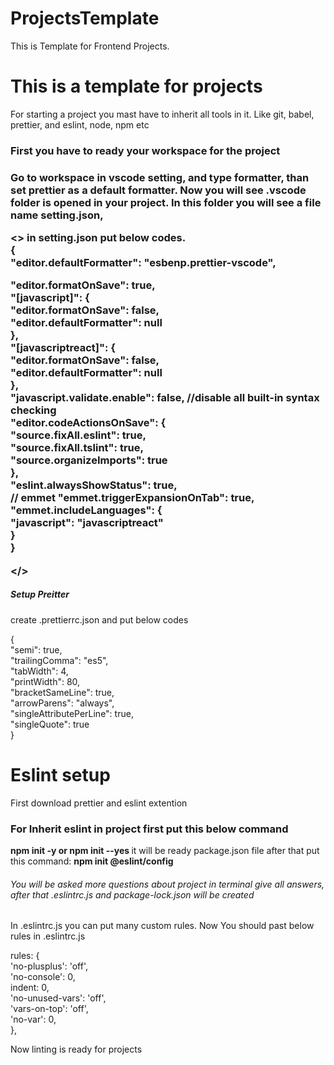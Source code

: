 # ProjectsTemplate
This is Template for Frontend Projects.

<h1> This is a template for projects </h1>
<p>For starting a project you mast have to inherit all tools in it. Like git, babel, prettier, and eslint, node, npm etc</p>
<h3> First you have to ready your workspace for the project<h3>
<p> Go to workspace in vscode setting, and type formatter, than set prettier as a default formatter. Now you will see .vscode folder is opened in your project. In this folder you will see a file name setting.json, </p>
  <>
  in setting.json put below codes. </br>
    { <br />
  "editor.defaultFormatter": "esbenp.prettier-vscode", <br />

  "editor.formatOnSave": true, <br />
  "[javascript]": { <br />
    "editor.formatOnSave": false, <br />
    "editor.defaultFormatter": null <br />
  }, <br />
  "[javascriptreact]": { <br />
    "editor.formatOnSave": false, <br />
    "editor.defaultFormatter": null <br />
  }, <br />
  "javascript.validate.enable": false, //disable all built-in syntax checking <br />
  "editor.codeActionsOnSave": { <br />
    "source.fixAll.eslint": true, <br />
    "source.fixAll.tslint": true, <br />
    "source.organizeImports": true <br />
  }, <br />
  "eslint.alwaysShowStatus": true, <br />
  // emmet
  "emmet.triggerExpansionOnTab": true, <br />
  "emmet.includeLanguages": { <br />
    "javascript": "javascriptreact" <br />
  } <br />
} <br />

  </>
  <br/>
  <h5>Setup Preitter</h5>
  create .prettierrc.json and put below codes <br/>
  <p>
       { <br/>
        "semi": true, <br/>
        "trailingComma": "es5", <br/>
        "tabWidth": 4, <br/>
        "printWidth": 80, <br/>
        "bracketSameLine": true, <br/>
        "arrowParens": "always", <br/>
        "singleAttributePerLine": true, <br/>
        "singleQuote": true <br/>
      } <br/>

  </p>
  
 <h1>Eslint setup</h1>
  <p> First download prettier and eslint extention </p>
  
<h3> For Inherit eslint in project first put this below command</h3>
  
<b>  npm init -y or npm init --yes  </b>
it will be ready package.json file
after that put this command:
<b> npm init @eslint/config </b>  
<h6> You will be asked more questions about project in terminal give all answers, after that .eslintrc.js and package-lock.json will be created </h6>
In .eslintrc.js you can put many custom rules. Now You should past below rules in .eslintrc.js
<p>
     rules: {  <br/>
            'no-plusplus': 'off', <br/>
            'no-console': 0, <br/>
            indent: 0, <br/>
            'no-unused-vars': 'off', <br/>
            'vars-on-top': 'off', <br/>
            'no-var': 0, <br/>
        }, <br/>
</p>
<footer> Now linting is ready for projects</footer>



